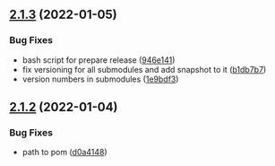 ## [2.1.3](https://github.com/ibissource/frank-flow/compare/v2.1.2...v2.1.3) (2022-01-05)


### Bug Fixes

* bash script for prepare release ([946e141](https://github.com/ibissource/frank-flow/commit/946e141eb0479eba30d6118c204baa9c06d90928))
* fix versioning for all submodules and add snapshot to it ([b1db7b7](https://github.com/ibissource/frank-flow/commit/b1db7b7f3d562324d79d453a6e371c1fcc188a00))
* version numbers in submodules ([1e9bdf3](https://github.com/ibissource/frank-flow/commit/1e9bdf36dc9f567314db78ddb515e481a94cf508))

## [2.1.2](https://github.com/ibissource/frank-flow/compare/v2.1.1...v2.1.2) (2022-01-04)


### Bug Fixes

* path to pom ([d0a4148](https://github.com/ibissource/frank-flow/commit/d0a4148205180c51bb20997fb2a533e5ba7420c2))
